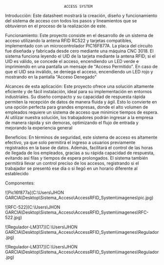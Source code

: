                                ACCESS SYSTEM

Introducción: 
Este datasheet mostrará la creación, diseño y funcionamiento del sistema de acceso con todos los pasos y lineamientos que se obtuvieron en el proceso de la realización de este.

Funcionamiento:
Este proyecto consiste en el desarrollo de un sistema de acceso utilizando la antena RFID RC522 y tarjetas compatibles, implementado con un microcontrolador PIC16F877A. La placa del circuito fue diseñada y fabricada desde cero mediante una máquina CNC 3018. El sistema funciona leyendo el UID de la tarjeta mediante la antena RFID; si el UID es válido, se concede el acceso, encendiendo un LED verde e imprimiendo en una pantalla un mensaje de "Acceso Permitido". En caso de que el UID sea inválido, se deniega el acceso, encendiendo un LED rojo y mostrando en la pantalla "Acceso Denegado"

Alcances de esta aplicación:
Este proyecto ofrece una solución altamente eficiente y de fácil instalación, ideal para su implementación en entornos industriales. Su diseño compacto y su capacidad de respuesta rápida permiten la recepción de datos de manera fluida y ágil. Esto lo convierte en una opción perfecta para grandes empresas, donde el alto volumen de empleados requiere un sistema de acceso que minimice tiempos de espera. Al utilizar nuestra solución, los trabajadores podrán ingresar a la empresa de manera rápida y sin demoras, optimizando el flujo de entrada y mejorando la experiencia general

Beneficios:
En términos de seguridad, este sistema de acceso es altamente efectivo, ya que solo permitirá el ingreso a usuarios previamente registrados en la base de datos. Además, facilitará el control de las horas de llegada de los empleados, gracias a su rápida capacidad de respuesta, evitando así filas y tiempos de espera prolongados. El sistema también permitirá llevar un control preciso de los accesos, registrando si el trabajador se presentó ese día o si llegó en un horario diferente al establecido

Componentes:

![Pic16f877a](C:\Users\JHON GARCIA\Desktop\Sistema_Acceso\AccessRFID_System\imagenes\pic.jpg)

![RFC-522](C:\Users\JHON GARCIA\Desktop\Sistema_Acceso\AccessRFID_System\imagenes\RFC-522.jpg)

![Regulador-LM317](C:\Users\JHON GARCIA\Desktop\Sistema_Acceso\AccessRFID_System\imagenes\Regulador.jpg)

![Regulador-LM317](C:\Users\JHON GARCIA\Desktop\Sistema_Acceso\AccessRFID_System\imagenes\Regulador.jpg)



